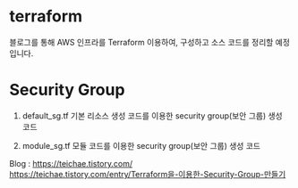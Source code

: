 # terraform
블로그를 통해 AWS 인프라를 Terraform 이용하여, 구성하고 소스 코드를 정리할 예정입니다.

# Security Group

1. default_sg.tf
기본 리소스 생성 코드를 이용한 security group(보안 그룹) 생성 코드

2. module_sg.tf
모듈 코드를 이용한 security group(보안 그룹) 생성 코드

Blog : https://teichae.tistory.com/
https://teichae.tistory.com/entry/Terraform을-이용한-Security-Group-만들기
